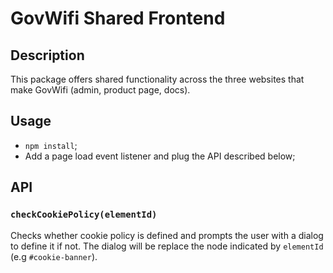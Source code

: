 # GovWifi Shared Frontend

## Description
This package offers shared functionality across the three websites
that make GovWifi (admin, product page, docs).

## Usage
- `npm install`;
- Add a page load event listener and plug the API described below;

## API

### `checkCookiePolicy(elementId)`
Checks whether cookie policy is defined and prompts the user with a
dialog to define it if not. The dialog will be replace the node
indicated by `elementId` (e.g `#cookie-banner`).
